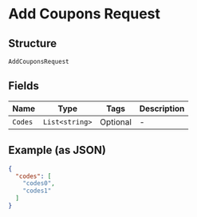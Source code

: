 
# Add Coupons Request

## Structure

`AddCouponsRequest`

## Fields

| Name | Type | Tags | Description |
|  --- | --- | --- | --- |
| `Codes` | `List<string>` | Optional | - |

## Example (as JSON)

```json
{
  "codes": [
    "codes0",
    "codes1"
  ]
}
```

